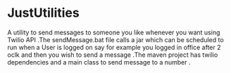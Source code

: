 # JustUtilities
A utility to send messages to someone you like whenever you want using Twilio API .The sendMessage.bat file calls a jar which can be scheduled to run when a User is logged on say for example you logged in office after 2 oclk and then you wish to send a message .The maven project has twilio dependencies and a main class to send message to a number .
